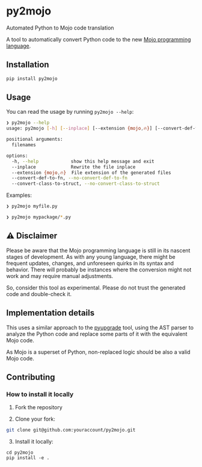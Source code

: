 # py2mojo

Automated Python to Mojo code translation

A tool to automatically convert Python code to the new [Mojo programming language](https://www.modular.com/mojo).

## Installation

```bash
pip install py2mojo
```

## Usage

You can read the usage by running `py2mojo --help`:

```bash
❯ py2mojo --help
usage: py2mojo [-h] [--inplace] [--extension {mojo,🔥}] [--convert-def-to-fn | --no-convert-def-to-fn] [--convert-class-to-struct | --no-convert-class-to-struct] filenames [filenames ...]

positional arguments:
  filenames

options:
  -h, --help            show this help message and exit
  --inplace             Rewrite the file inplace
  --extension {mojo,🔥}  File extension of the generated files
  --convert-def-to-fn, --no-convert-def-to-fn
  --convert-class-to-struct, --no-convert-class-to-struct
```

Examples:

```bash
❯ py2mojo myfile.py
```

```bash
❯ py2mojo mypackage/*.py
```

## ⚠ Disclaimer

Please be aware that the Mojo programming language is still in its nascent stages of development. As with any young language, there might be frequent updates, changes, and unforeseen quirks in its syntax and behavior. There will probably be instances where the conversion might not work and may require manual adjustments.

So, consider this tool as experimental. Please do not trust the generated code and double-check it.

## Implementation details

This uses a similar approach to the [pyupgrade](https://github.com/asottile/pyupgrade) tool, using the AST parser to analyze the Python code and replace some parts of it with the equivalent Mojo code.

As Mojo is a superset of Python, non-replaced logic should be also a valid Mojo code.

## Contributing

### How to install it locally

1. Fork the repository

2. Clone your fork:

```bash
git clone git@github.com:youraccount/py2mojo.git
```

3. Install it locally:
```
cd py2mojo
pip install -e .
```
